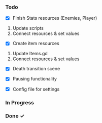 ### Todo

- [x] Finish Stats resources (Enemies, Player)
1. Update scripts
2. Connect resources & set values
- [x] Create item resources
1. Update Items.gd
2. Connect resources & set values
- [x] Death transition scene
- [x] Pausing functionality
- [x] Config file for settings


### In Progress

### Done ✓
